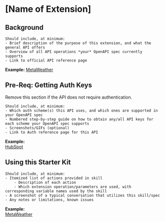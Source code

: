 # [Name of Extension]

## Background
```
Should include, at minimum:
- Brief description of the purpose of this extension, and what the general API offers
- Overview of all API operations *your* OpenAPI spec currently supports
- Link to official API reference page
```

**Example:** [MetaWeather](../starter-kits/metaweather/README.md#background)

## Pre-Req: Getting Auth Keys
Remove this section if the API does not require authentication.
```
Should include, at minimum:
- Which auth scheme(s) this API uses, and which ones are supported in your OpenAPI spec
- Numbered step-by-step guide on how to obtain any/all API keys for each scheme your OpenAPI spec supports
- Screenshots/GIFs (optional)
- Link to Auth reference page for this API
```

**Example:** <br> [HubSpot](../starter-kits/hubspot/README.md#pre-req:-getting-auth-keys)


## Using this Starter Kit
```
Should include, at minimum:
- Itemized list of actions provided in skill
    - Description of each action
    - Which extension operation/parameters are used, with corresponding variable names used by the skill
- A screenshot of a typical conversation that utilizes this skill/spec
- Any notes or limitations, known issues
```

**Example:** <br> [MetaWeather](../starter-kits/metaweather/README.md#using-this-starter-kit)
